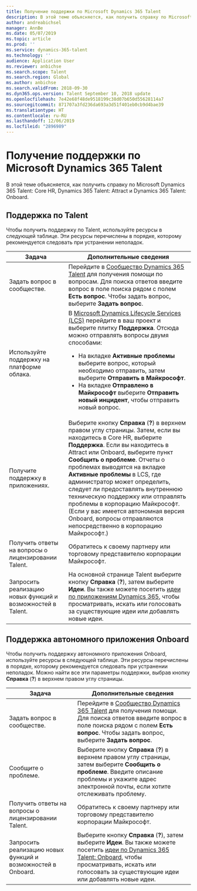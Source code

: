 ```yaml
---
title: Получение поддержки по Microsoft Dynamics 365 Talent
description: В этой теме объясняется, как получить справку по Microsoft Dynamics 365 Talent.
author: andreabichsel
manager: AnnBe
ms.date: 05/07/2019
ms.topic: article
ms.prod: ''
ms.service: dynamics-365-talent
ms.technology: ''
audience: Application User
ms.reviewer: anbichse
ms.search.scope: Talent
ms.search.region: Global
ms.author: anbichse
ms.search.validFrom: 2018-09-30
ms.dyn365.ops.version: Talent September 10, 2018 update
ms.openlocfilehash: 7e42e68f48de9518199c38d07b650d55628114a7
ms.sourcegitcommit: 871707a3fd236da693a3d51f401eb0cb9d4bae39
ms.translationtype: HT
ms.contentlocale: ru-RU
ms.lasthandoff: 12/06/2019
ms.locfileid: "2896989"
---
```

# <a name="get-support-for-microsoft-dynamics-365-talent"></a>Получение поддержки по Microsoft Dynamics 365 Talent

В этой теме объясняется, как получить справку по Microsoft Dynamics 365 Talent: Core HR, Dynamics 365 Talent: Attract и Dynamics 365 Talent: Onboard.

## <a name="support-for-talent"></a>Поддержка по Talent

Чтобы получить поддержку по Talent, используйте ресурсы в следующей таблице. Эти ресурсы перечислены в порядке, которому рекомендуется следовать при устранении неполадок.

| Задача | Дополнительные сведения |
|------|------------------|
| Задать вопрос в сообществе. | Перейдите в [Сообщество Dynamics 365 Talent](https://community.dynamics.com/365/talent) для получения помощи по вопросам. Для поиска ответов введите вопрос в поле поиска рядом с полем **Есть вопрос**. Чтобы задать вопрос, выберите **Задать вопрос**. |
| Используйте поддержку на платформе облака. | В [Microsoft Dynamics Lifecycle Services (LCS)](https://lcs.dynamics.com/) перейдите в ваш проект и выберите плитку **Поддержка**. Отсюда можно отправлять вопросы двумя способами:<ul><li>На вкладке **Активные проблемы** выберите вопрос, который необходимо отправить, затем выберите **Отправить в Майкрософт**.</li><li>На вкладке **Отправлено в Майкрософт** выберите **Отправить новый инцидент**, чтобы отправить новый вопрос.</li></ul> |
| Получите поддержку в приложениях. | Выберите кнопку **Справка** (**?**) в верхнем правом углу страницы. Затем, если вы находитесь в Core HR, выберите **Поддержка**. Если вы находитесь в Attract или Onboard, выберите пункт **Сообщить о проблеме**. Отчеты о проблемах выводятся на вкладке **Активные проблемы** в LCS, где администратор может определить, следует ли предоставлять внутреннюю техническую поддержку или отправлять проблемы в корпорацию Майкрософт. (Если у вас имеется автономная версия Onboard, вопросы отправляются непосредственно в корпорацию Майкрософт.) |
| Получить ответы на вопросы о лицензировании Talent. | Обратитесь к своему партнеру или торговому представителю корпорации Майкрософт. |
| Запросить реализацию новых функций и возможностей в Talent. | На основной странице Talent выберите кнопку **Справка** (**?**), затем выберите **Идеи**. Вы также можете посетить [идеи по приложениям Dynamics 365](https://experience.dynamics.com/ideas/), чтобы просматривать, искать или голосовать за существующие идеи или добавлять новые идеи. |

## <a name="support-for-the-onboard-stand-alone-app"></a>Поддержка автономного приложения Onboard

Чтобы получить поддержку автономного приложения Onboard, используйте ресурсы в следующей таблице. Эти ресурсы перечислены в порядке, которому рекомендуется следовать при устранении неполадок. Можно найти все эти параметры поддержки, выбрав кнопку **Справка** (**?**) в верхнем правом углу страницы.

| Задача | Дополнительные сведения |
|------|------------------|
| Задать вопрос в сообществе. | Перейдите в [Сообщество Dynamics 365 Talent](https://community.dynamics.com/365/talent) для получения помощи. Для поиска ответов введите вопрос в поле поиска рядом с полем **Есть вопрос**. Чтобы задать вопрос, выберите **Задать вопрос**. |
| Сообщите о проблеме. | Выберите кнопку **Справка** (**?**) в верхнем правом углу страницы, затем выберите **Сообщить о проблеме**. Введите описание проблемы и укажите адрес электронной почты, если хотите отслеживать проблему. |
| Получить ответы на вопросы о лицензировании Talent. | Обратитесь к своему партнеру или торговому представителю корпорации Майкрософт. |
| Запросить реализацию новых функций и возможностей в Onboard. | Выберите кнопку **Справка** (**?**), затем выберите **Идеи**. Вы также можете посетить [идеи по Dynamics 365 Talent: Onboard](https://experience.dynamics.com/ideas/categories/?forum=569a7fb2-8327-e911-a95a-000d3a4f3883&forumName=Dynamics%20365%20for%20Talent%3A%20Onboard), чтобы просматривать, искать или голосовать за существующие идеи или добавлять новые идеи. |
